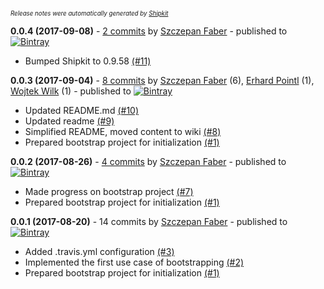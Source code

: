 <sup><sup>*Release notes were automatically generated by [Shipkit](http://shipkit.org/)*</sup></sup>

**0.0.4 (2017-09-08)** - [2 commits](https://github.com/mockito/shipkit-bootstrap/compare/v0.0.3...v0.0.4) by [Szczepan Faber](https://github.com/szczepiq) - published to [![Bintray](https://img.shields.io/badge/Bintray-0.0.4-green.svg)](https://bintray.com/shipkit-bootstrap/bootstrap/maven/0.0.4)
 - Bumped Shipkit to 0.9.58 [(#11)](https://github.com/mockito/shipkit-bootstrap/pull/11)

**0.0.3 (2017-09-04)** - [8 commits](https://github.com/mockito/shipkit-bootstrap/compare/v0.0.2...v0.0.3) by [Szczepan Faber](https://github.com/szczepiq) (6), [Erhard Pointl](https://github.com/epeee) (1), [Wojtek Wilk](https://github.com/wwilk) (1) - published to [![Bintray](https://img.shields.io/badge/Bintray-0.0.3-green.svg)](https://bintray.com/shipkit-bootstrap/bootstrap/maven/0.0.3)
 - Updated README.md [(#10)](https://github.com/mockito/shipkit-bootstrap/pull/10)
 - Updated readme [(#9)](https://github.com/mockito/shipkit-bootstrap/pull/9)
 - Simplified README, moved content to wiki [(#8)](https://github.com/mockito/shipkit-bootstrap/pull/8)
 - Prepared bootstrap project for initialization [(#1)](https://github.com/mockito/shipkit-bootstrap/pull/1)

**0.0.2 (2017-08-26)** - [4 commits](https://github.com/mockito/shipkit-bootstrap/compare/v0.0.1...v0.0.2) by [Szczepan Faber](https://github.com/szczepiq) - published to [![Bintray](https://img.shields.io/badge/Bintray-0.0.2-green.svg)](https://bintray.com/shipkit-bootstrap/bootstrap/maven/0.0.2)
 - Made progress on bootstrap project [(#7)](https://github.com/mockito/shipkit-bootstrap/pull/7)
 - Prepared bootstrap project for initialization [(#1)](https://github.com/mockito/shipkit-bootstrap/pull/1)

**0.0.1 (2017-08-20)** - 14 commits by [Szczepan Faber](https://github.com/szczepiq) - published to [![Bintray](https://img.shields.io/badge/Bintray-0.0.1-green.svg)](https://bintray.com/shipkit-bootstrap/bootstrap/maven/0.0.1)
 - Added .travis.yml configuration [(#3)](https://github.com/mockito/shipkit-bootstrap/pull/3)
 - Implemented the first use case of bootstrapping [(#2)](https://github.com/mockito/shipkit-bootstrap/pull/2)
 - Prepared bootstrap project for initialization [(#1)](https://github.com/mockito/shipkit-bootstrap/pull/1)

